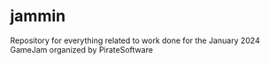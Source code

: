 # jammin
Repository for everything related to work done for the January 2024 GameJam organized by PirateSoftware
